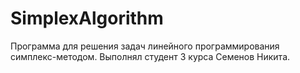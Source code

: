 # SimplexAlgorithm
Программа для решения задач линейного программирования симплекс-методом.
Выполнял студент 3 курса Семенов Никита.
